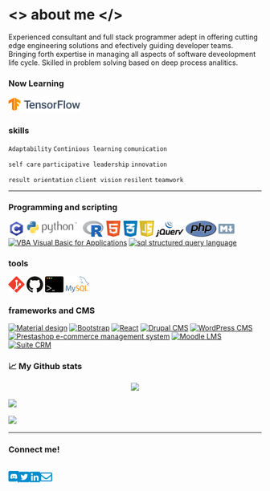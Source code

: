 # <> about me </>

Experienced consultant and full stack programmer adept in offering cutting edge engineering solutions and efectively guiding developer teams. Bringing forth expertise in managing all aspects of software deveolopment life cycle.
Skilled in problem solving based on deep process analitics.
### Now Learning
<a href="https://www.tensorflow.org/" target="_blank"> <img height="32px" src="https://raw.githubusercontent.com/ralexrivero/xelar_theme_profile/main/icons/tensorflow.svg" alt="TensorFlow automatic learning"></a>

### skills

``Adaptability`` ``Continious learning`` ``comunication``

``self care`` ``participative leadership`` ``innovation``

``result orientation`` ``client vision`` ``resilent`` ``teamwork``

---

### Programming and scripting

<div >
  <a href="https://www.cprogramming.com/" target="_blank"><img height="32px" src="https://raw.githubusercontent.com/ralexrivero/xelar_theme_profile/main/icons/language_c-programming.svg" alt="C Low level programming language"></a>
  <a href="https://www.python.org" target="_blank"> <img height="32px" src="https://raw.githubusercontent.com/ralexrivero/xelar_theme_profile/main/icons/python-logo-inkscape.svg" alt="python"></a>
  <a href="https://www.r-project.org/" target="_blank"><img height="32px" src="https://raw.githubusercontent.com/ralexrivero/xelar_theme_profile/main/icons/Rlogo.svg" alt="R Project for Statistical Computing"></a>
  <a href="https://html.spec.whatwg.org/multipage/" target="_blank"> <img height="32px" src="https://raw.githubusercontent.com/ralexrivero/xelar_theme_profile/main/icons/HTML5%20Logo%20Badge.svg" alt="HTML5"></a>
  <a href="https://www.w3.org/Style/CSS/Overview.en.html" target="_blank"> <img height="32px" src="https://raw.githubusercontent.com/ralexrivero/xelar_theme_profile/main/icons/css3.svg" alt="CSS3"></a>
  <a href="https://www.javascript.com/" target="_blank"> <img height="32px" src="https://raw.githubusercontent.com/ralexrivero/xelar_theme_profile/main/icons/javascript.svg" alt="javascript"></a>
  <a href="https://jquery.com/" target="_blank"> <img height="32px" src="https://raw.githubusercontent.com/ralexrivero/xelar_theme_profile/main/icons/jquery.svg" alt="jquery"></a>
  <a href="https://www.php.net/" target="_blank"> <img height="32px" src="https://raw.githubusercontent.com/ralexrivero/xelar_theme_profile/main/icons/php.svg" alt="php"></a>
  <a href="#" target="_blank"> <img height="32px" src="https://raw.githubusercontent.com/ralexrivero/xelar_theme_profile/main/icons/Octicons-markdown.svg" alt="Markdown language"></a>
  <a href="https://docs.microsoft.com/en-us/office/vba/api/overview/" target="_blank"> <img height="32px" src="" alt="VBA Visual Basic for Applications"></a>
  <a href="https://www.w3schools.com/sql/sql_intro.asp" target="_blank"> <img height="32px" src="" alt="sql structured query language"></a>
  
  
  
### tools
  
  <a href="https://git-scm.com/" target="_blank"> <img height="32px" src="https://raw.githubusercontent.com/ralexrivero/xelar_theme_profile/main/icons/git.svg" alt="git distributed version control system"></a>
  <a href="https://github.com" target="_blank"> <img height="32px" src="https://raw.githubusercontent.com/ralexrivero/xelar_theme_profile/main/icons/github-icon.svg" alt="Github"></a>
  <a href="https://www.gnu.org/software/bash/" target="_blank"> <img height="32px" src="https://raw.githubusercontent.com/ralexrivero/xelar_theme_profile/main/icons/terminal.svg" alt="terminal"></a>
  <a href="https://www.mysql.com/" target="_blank"> <img height="32px" src="https://raw.githubusercontent.com/ralexrivero/xelar_theme_profile/main/icons/mysql.svg" alt="mysql"></a>


### frameworks and CMS
  
  <a href="#" target="_blank"> <img src="" alt="Material design"></a>
  <a href="#" target="_blank"> <img src="" alt="Bootstrap"></a>
  <a href="#" target="_blank"> <img src="" alt="React"></a>
  <a href="#" target="_blank"> <img src="" alt="Drupal CMS"></a>
  <a href="#" target="_blank"> <img src="" alt="WordPress CMS"></a>
  <a href="https://www.prestashop.com/" target="_blank"> <img src="" alt="Prestashop e-commerce management system"></a>
  <a href="#" target="_blank"> <img src="" alt="Moodle LMS"></a>
  <a href="#" target="_blank"> <img src="" alt="Suite CRM"></a>
</div>

### 📈 My Github stats

<p align = "center">
 <img src="https://activity-graph.herokuapp.com/graph?username=ralexrivero&theme=react-dark&custom_title=Contribution%20Graph">
</p> 

<div align = "left">
<img src=https://github-readme-stats.vercel.app/api?username=ralexrivero&show_icons=true&theme=dark&custom_title=Ronald%20's%20Github%20Profile>
</div> 

<p align = "left">
<img src=https://github-readme-stats.vercel.app/api/top-langs/?username=ralexrivero&layout=compact&hide=roff&theme=dark>
</p> 

---

### Connect me! 

<br>
<a href ="https://discord.gg/4QNsYMAa4t" target="_blank" rel="noreferrer noopener"> <img align="left" src="https://raw.githubusercontent.com/ralexrivero/xelar_theme_profile/main/icons/discord-brands_blue.svg" alt="Ronald Rivero | Discord" height="24px"> </a>
<a href="https://twitter.com/ralex_uy" target="_blank"> <img align="left" alt="Ronald Rivero | Twitter" height="24px" src="https://raw.githubusercontent.com/ralexrivero/xelar_theme_profile/main/icons/twitter-square-brands_blue.svg" /> </a>
<a href="https://www.linkedin.com/in/ronald-rivero/" target="_blank"> <img align="left" alt="Ronald Rivero | LinkedIn" height="24px" src="https://raw.githubusercontent.com/ralexrivero/xelar_theme_profile/main/icons/linkedin-brands_blue.svg" /> </a>
<a href="mailto:ralexrivero@gmail.com?subject=Contact" target="_blank"><img align="left" height="24" src="https://raw.githubusercontent.com/ralexrivero/xelar_theme_profile/main/icons/envelope-regular_blue.svg" alt="email me"> </a>
<br>
